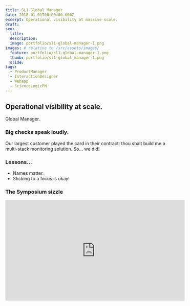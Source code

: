 ```yaml
---
title: SL1 Global Manager
date: 2018-01-01T00:00:00.000Z
excerpt: Operational visibility at massive scale.
draft:
seo:
  title:
  description:
  image: portfolio/sl1-global-manager-1.png
images: # relative to /src/assets/images/
  feature: portfolio/sl1-global-manager-1.png
  thumb: portfolio/sl1-global-manager-1.png
  slide:
tags:
  - ProductManager
  - InteractionDesigner
  - Webapp
  - ScienceLogicPM
---
```


## Operational visibility at scale.

Global Manager.

### Big checks speak loudly.

Our largest customer played the card in their contract: thou shalt build me a multi-stack monitoring solution. So... we did!

### Lessons...

- Names matter.
- Sticking to a focus is okay!

### The Symposium sizzle

<iframe width="560" height="315" src="https://www.youtube.com/embed/NBjuwpbVfPk" title="YouTube video player" frameborder="0" allow="accelerometer; autoplay; clipboard-write; encrypted-media; gyroscope; picture-in-picture" allowfullscreen></iframe>
